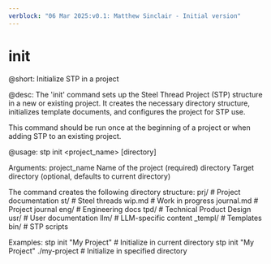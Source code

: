 ```yaml
---
verblock: "06 Mar 2025:v0.1: Matthew Sinclair - Initial version"
---
```

# init

@short:
Initialize STP in a project

@desc:
The 'init' command sets up the Steel Thread Project (STP) structure in a
new or existing project. It creates the necessary directory structure,
initializes template documents, and configures the project for STP use.

This command should be run once at the beginning of a project or when
adding STP to an existing project.

@usage:
stp init <project_name> [directory]

Arguments:
  project_name  Name of the project (required)
  directory     Target directory (optional, defaults to current directory)

The command creates the following directory structure:
  prj/                # Project documentation
    st/               # Steel threads
    wip.md            # Work in progress
    journal.md        # Project journal
  eng/                # Engineering docs
    tpd/              # Technical Product Design
  usr/                # User documentation
  llm/                # LLM-specific content
  _templ/             # Templates
  bin/                # STP scripts

Examples:
  stp init "My Project"                 # Initialize in current directory
  stp init "My Project" ./my-project    # Initialize in specified directory
